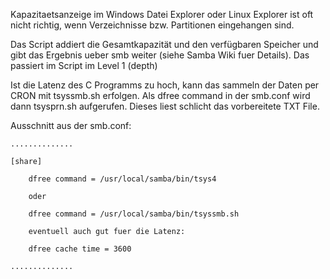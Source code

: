 Kapazitaetsanzeige im Windows Datei Explorer oder Linux Explorer ist oft nicht richtig,
wenn Verzeichnisse bzw. Partitionen eingehangen sind.

Das Script addiert die Gesamtkapazität und den verfügbaren Speicher und gibt das Ergebnis
ueber smb weiter (siehe Samba Wiki fuer Details). Das passiert im Script im Level 1 (depth)

Ist die Latenz des C Programms zu hoch, kann das sammeln der Daten per CRON mit tsyssmb.sh erfolgen.
Als dfree command in der smb.conf wird dann tsysprn.sh aufgerufen. Dieses liest schlicht
das vorbereitete TXT File.

Ausschnitt aus der smb.conf:

```
..............

[share]

    dfree command = /usr/local/samba/bin/tsys4

    oder

    dfree command = /usr/local/samba/bin/tsyssmb.sh

    eventuell auch gut fuer die Latenz:

    dfree cache time = 3600

..............

```